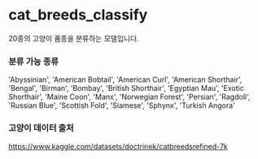 # cat_breeds_classify
20종의 고양이 품종을 분류하는 모델입니다.

### 분류 가능 종류
'Abyssinian', 'American Bobtail', 'American Curl', 'American Shorthair', 'Bengal', 'Birman', 'Bombay', 'British Shorthair', 'Egyptian Mau', 'Exotic Shorthair', 'Maine Coon', 'Manx', 'Norwegian Forest', 'Persian', 'Ragdoll', 'Russian Blue', 'Scottish Fold', 'Siamese', 'Sphynx', 'Turkish Angora'

### 고양이 데이터 출처
https://www.kaggle.com/datasets/doctrinek/catbreedsrefined-7k
